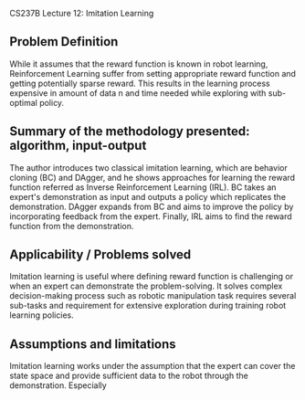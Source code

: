 CS237B Lecture 12: Imitation Learning

## Problem Definition
While it assumes that the reward function is known in robot learning, Reinforcement Learning suffer from setting appropriate reward function and getting potentially sparse reward. This results in the learning process expensive in amount of data n and time needed while exploring with sub-optimal policy.

## Summary of the methodology presented: algorithm, input-output
The author introduces two classical imitation learning, which are behavior cloning (BC) and DAgger, and he shows approaches for learning the reward function referred as Inverse Reinforcement Learning (IRL).  BC takes an expert's demonstration as input and outputs a policy which replicates the demonstration. DAgger expands from BC and aims to improve the policy by incorporating feedback from the expert. Finally, IRL aims to find the reward function from the demonstration.

## Applicability / Problems solved
Imitation learning is useful where defining reward function is challenging or when an expert can demonstrate the problem-solving. It solves complex decision-making process such as robotic manipulation task requires several sub-tasks and requirement for extensive exploration during training robot learning policies.
## Assumptions and limitations

Imitation learning works under the assumption that the expert can cover the state space and provide sufficient data to the robot through the demonstration. Especially 
